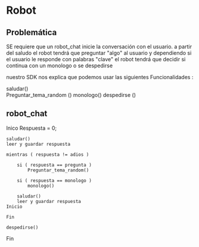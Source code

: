 # Robot

## Problemática

SE requiere que un robot_chat inicie la conversación con el usuario. 
a partir del saludo el robot tendrá que preguntar "algo" al usuario y dependiendo si el 
usuario le responde con palabras "clave" el robot tendrá  que decidir si continua con un 
monologo o se despedirse


nuestro SDK nos explica que podemos usar las siguientes Funcionalidades : 

saludar()  
Preguntar_tema_random () 
monologo() 
despedirse () 



## robot_chat

Inico
    Respuesta = 0;
    
    saludar()
    leer y guardar respuesta 

    mientras ( respuesta != adios )

        si ( respuesta == pregunta )
            Preguntar_tema_random()

        si ( respuesta == monologo )
            monologo() 

        saludar()
        leer y guardar respuesta 
    Inicio

    Fin
    
    despedirse()
    
Fin 




